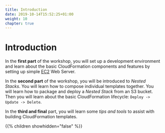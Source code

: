 ```yaml
---
title: Introduction
date: 2019-10-14T15:52:25+01:00
weight: 10
chapter: true
---
```


# Introduction

In the **first part** of the workshop, you will set up a development environment and learn about the basic CloudFormation components and features by setting up simple [EC2](https://aws.amazon.com/ec2/) Web Server. 

In the **second part** of the workshop, you will be introduced to _Nested Stacks_. You will learn how to compose individual templates together. You will  learn how to package and deploy a _Nested Stack_ from an S3 bucket. Then you will learn about the basic CloudFormation lifecycle: `Deploy -> Update -> Delete`.

In the **third and final** part, you will learn some _tips and tools_ to assist with building CloudFormation templates.

{{% children showhidden="false" %}}
